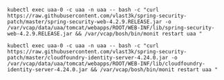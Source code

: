 `
kubectl exec uaa-0 -c uaa -n uaa -- bash -c "curl https://raw.githubusercontent.com/vlast3k/spring-security-patch/master/spring-security-web-4.2.9.RELEASE.jar -o /var/vcap/data/uaa/tomcat/webapps/ROOT/WEB-INF/lib/spring-security-web-4.2.9.RELEASE.jar && /var/vcap/bosh/bin/monit restart uaa "
`

`
kubectl exec uaa-0 -c uaa -n uaa -- bash -c "curl https://raw.githubusercontent.com/vlast3k/spring-security-patch/master/cloudfoundry-identity-server-4.24.0.jar -o /var/vcap/data/uaa/tomcat/webapps/ROOT/WEB-INF/lib/cloudfoundry-identity-server-4.24.0.jar && /var/vcap/bosh/bin/monit restart uaa "
`

